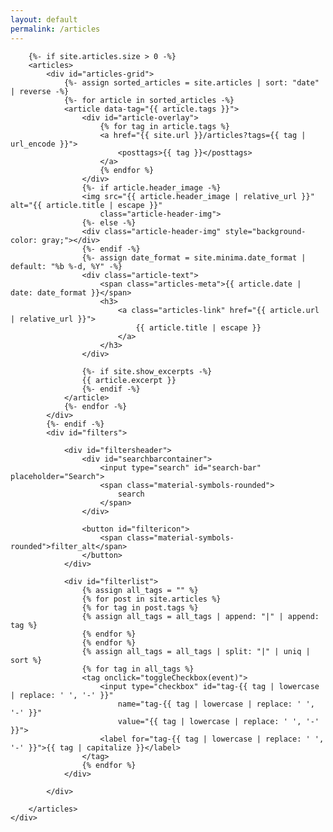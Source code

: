 ```yaml
---
layout: default
permalink: /articles
---
```


<div id="articles">
    <div class="wrapper">

        {%- if site.articles.size > 0 -%}
        <articles>
            <div id="articles-grid">
                {%- assign sorted_articles = site.articles | sort: "date" | reverse -%}
                {%- for article in sorted_articles -%}
                <article data-tag="{{ article.tags }}">
                    <div id="article-overlay">
                        {% for tag in article.tags %}
                        <a href="{{ site.url }}/articles?tags={{ tag | url_encode }}">
                            <posttags>{{ tag }}</posttags>
                        </a>
                        {% endfor %}
                    </div>
                    {%- if article.header_image -%}
                    <img src="{{ article.header_image | relative_url }}" alt="{{ article.title | escape }}"
                        class="article-header-img">
                    {%- else -%}
                    <div class="article-header-img" style="background-color: gray;"></div>
                    {%- endif -%}
                    {%- assign date_format = site.minima.date_format | default: "%b %-d, %Y" -%}
                    <div class="article-text">
                        <span class="articles-meta">{{ article.date | date: date_format }}</span>
                        <h3>
                            <a class="articles-link" href="{{ article.url | relative_url }}">
                                {{ article.title | escape }}
                            </a>
                        </h3>
                    </div>

                    {%- if site.show_excerpts -%}
                    {{ article.excerpt }}
                    {%- endif -%}
                </article>
                {%- endfor -%}
            </div>
            {%- endif -%}
            <div id="filters">

                <div id="filtersheader">
                    <div id="searchbarcontainer">
                        <input type="search" id="search-bar" placeholder="Search">
                        <span class="material-symbols-rounded">
                            search
                        </span>
                    </div>

                    <button id="filtericon">
                        <span class="material-symbols-rounded">filter_alt</span>
                    </button>
                </div>

                <div id="filterlist">
                    {% assign all_tags = "" %}
                    {% for post in site.articles %}
                    {% for tag in post.tags %}
                    {% assign all_tags = all_tags | append: "|" | append: tag %}
                    {% endfor %}
                    {% endfor %}
                    {% assign all_tags = all_tags | split: "|" | uniq | sort %}
                    {% for tag in all_tags %}
                    <tag onclick="toggleCheckbox(event)">
                        <input type="checkbox" id="tag-{{ tag | lowercase | replace: ' ', '-' }}"
                            name="tag-{{ tag | lowercase | replace: ' ', '-' }}"
                            value="{{ tag | lowercase | replace: ' ', '-' }}">
                        <label for="tag-{{ tag | lowercase | replace: ' ', '-' }}">{{ tag | capitalize }}</label>
                    </tag>
                    {% endfor %}
                </div>

            </div>

        </articles>
    </div>

</div>
<script src="/scripts/articles.js"></script>
<script src="/scripts/global.js"></script>